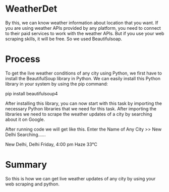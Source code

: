 # WeatherDet
By this, we can know weather information about location that you want.
If you are using weather APIs provided by any platform, you need to connect to their paid services to work with the weather APIs.
But if you use your web scraping skills, it will be free. So we used Beautifulsoap.
# Process
To get the live weather conditions of any city using Python, we first have to install the BeautifulSoup library in Python. We can easily install this Python library in your system by using the pip command:

pip install beautifulsoup4

After installing this library, you can now start with this task by importing the necessary Python libraries that we need for this task. After importing the libraries we need to scrape the weather updates of a city by searching about it on Google.


After running code we will get like this.
Enter the Name of Any City >>  New Delhi
Searching......

New Delhi, Delhi
Friday, 4:00 pm
Haze
33°C

# Summary
So this is how we can get live weather updates of any city by using your web scraping and python.
